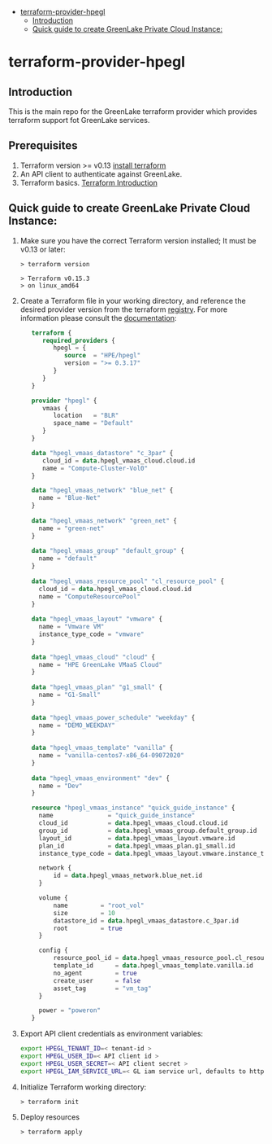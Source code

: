 - [terraform-provider-hpegl](#terraform-provider-hpegl)
  * [Introduction](#introduction)
  * [Quick guide to create GreenLake Private Cloud Instance:](#quick-guide-to-create-greenlake-private-cloud-instance)

# terraform-provider-hpegl

## Introduction

This is the main repo for the GreenLake terraform provider which provides terraform support fot GreenLake services.

## Prerequisites

1. Terraform version >= v0.13 [install terraform](https://learn.hashicorp.com/tutorials/terraform/install-cli)
1. An API client to authenticate against GreenLake.
1. Terraform basics. [Terraform Introduction](https://www.terraform.io/intro/index.html)

## Quick guide to create GreenLake Private Cloud Instance:

1. Make sure you have the correct Terraform version installed; It must be v0.13 or later:
   ```shell
   > terraform version
   
   > Terraform v0.15.3
   > on linux_amd64
   ```
   
1. Create a Terraform file in your working directory, and reference the desired provider version from the terraform [registry](https://registry.terraform.io/providers/HPE/hpegl/latest). For more information please consult the [documentation](docs/):
   ```terraform
      terraform {
         required_providers {
            hpegl = {
               source  = "HPE/hpegl"
               version = ">= 0.3.17"
            }
         }
      }

      provider "hpegl" {
         vmaas {
            location   = "BLR"
            space_name = "Default"
         }
      }

      data "hpegl_vmaas_datastore" "c_3par" {
         cloud_id = data.hpegl_vmaas_cloud.cloud.id
         name = "Compute-Cluster-Vol0"
      }

      data "hpegl_vmaas_network" "blue_net" {
        name = "Blue-Net"
      }
      
      data "hpegl_vmaas_network" "green_net" {
        name = "green-net"
      }
      
      data "hpegl_vmaas_group" "default_group" {
        name = "default"
      }
      
      data "hpegl_vmaas_resource_pool" "cl_resource_pool" {
        cloud_id = data.hpegl_vmaas_cloud.cloud.id
        name = "ComputeResourcePool"
      }
      
      data "hpegl_vmaas_layout" "vmware" {
        name = "Vmware VM"
        instance_type_code = "vmware"
      }
      
      data "hpegl_vmaas_cloud" "cloud" {
        name = "HPE GreenLake VMaaS Cloud"
      }
      
      data "hpegl_vmaas_plan" "g1_small" {
        name = "G1-Small"
      }
      
      data "hpegl_vmaas_power_schedule" "weekday" {
        name = "DEMO_WEEKDAY"
      }
      
      data "hpegl_vmaas_template" "vanilla" {
        name = "vanilla-centos7-x86_64-09072020"
      }
      
      data "hpegl_vmaas_environment" "dev" {
        name = "Dev"
      }
   
      resource "hpegl_vmaas_instance" "quick_guide_instance" {
        name               = "quick_guide_instance"
        cloud_id           = data.hpegl_vmaas_cloud.cloud.id
        group_id           = data.hpegl_vmaas_group.default_group.id
        layout_id          = data.hpegl_vmaas_layout.vmware.id
        plan_id            = data.hpegl_vmaas_plan.g1_small.id
        instance_type_code = data.hpegl_vmaas_layout.vmware.instance_type_code

        network {
            id = data.hpegl_vmaas_network.blue_net.id
        }

        volume {
            name         = "root_vol"
            size         = 10
            datastore_id = data.hpegl_vmaas_datastore.c_3par.id
            root         = true
        }

        config {
            resource_pool_id = data.hpegl_vmaas_resource_pool.cl_resource_pool.id
            template_id      = data.hpegl_vmaas_template.vanilla.id
            no_agent         = true
            create_user      = false
            asset_tag        = "vm_tag"
        }

        power = "poweron"
      }
   ```

1. Export API client credentials as environment variables:
   ```bash
   export HPEGL_TENANT_ID=< tenant-id >
   export HPEGL_USER_ID=< API client id >
   export HPEGL_USER_SECRET=< API client secret >
   export HPEGL_IAM_SERVICE_URL=< GL iam service url, defaults to https://client.greenlake.hpe.com/api/iam >
   ```
1. Initialize Terraform working directory:
   ```shell
   > terraform init
   ```
   
1. Deploy resources
   ```shell
   > terraform apply
   ```
